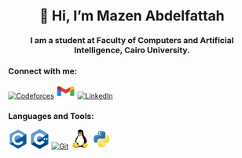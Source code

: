 <h1 align="center">👋 Hi, I’m Mazen Abdelfattah</h1>
<h3 align="center">I am a student at Faculty of Computers and Artificial Intelligence, Cairo University.</h3>

<h3 align="left">Connect with me:</h3>
<p align="left">
  <a href="https://codeforces.com/profile/Mazen_Abdelfattah" target="_blank" rel="noreferrer noopener"><img src="https://raw.githubusercontent.com/rahuldkjain/github-profile-readme-generator/master/src/images/icons/Social/codeforces.svg" alt="Codeforces" height="30" width="40"/></a>
  <a href="mailto:mazenabdelfattah4@gmail.com"><img src="https://raw.githubusercontent.com/rahuldkjain/github-profile-readme-generator/master/src/images/icons/Social/gmail.svg" alt="Gmail" height="30" width="40"/></a>
  <a href="https://linkedin.com/in/mazen-abdelfattah-b3092a2b3" target="_blank" rel="noreferrer noopener"><img src="https://raw.githubusercontent.com/rahuldkjain/github-profile-readme-generator/master/src/images/icons/Social/linked-in-alt.svg" alt="LinkedIn" height="30" width="40"/></a>
</p>

<h3 align="left">Languages and Tools:</h3>
<p align="left">
  <a href="https://www.cprogramming.com/" target="_blank" rel="noreferrer noopener"><img src="https://raw.githubusercontent.com/devicons/devicon/master/icons/c/c-original.svg" alt="C" width="40" height="40"/></a>
  <a href="https://www.w3schools.com/cpp/" target="_blank" rel="noreferrer noopener"><img src="https://raw.githubusercontent.com/devicons/devicon/master/icons/cplusplus/cplusplus-original.svg" alt="C++" width="40" height="40"/></a>
  <a href="https://git-scm.com/" target="_blank" rel="noreferrer noopener"><img src="https://www.vectorlogo.zone/logos/git-scm/git-scm-icon.svg" alt="Git" width="40" height="40"/></a>
  <a href="https://www.linux.org/" target="_blank" rel="noreferrer noopener"><img src="https://raw.githubusercontent.com/devicons/devicon/master/icons/linux/linux-original.svg" alt="Linux" width="40" height="40"/></a>
  <a href="https://www.python.org" target="_blank" rel="noreferrer noopener"><img src="https://raw.githubusercontent.com/devicons/devicon/master/icons/python/python-original.svg" alt="Python" width="40" height="40"/></a>
</p>
